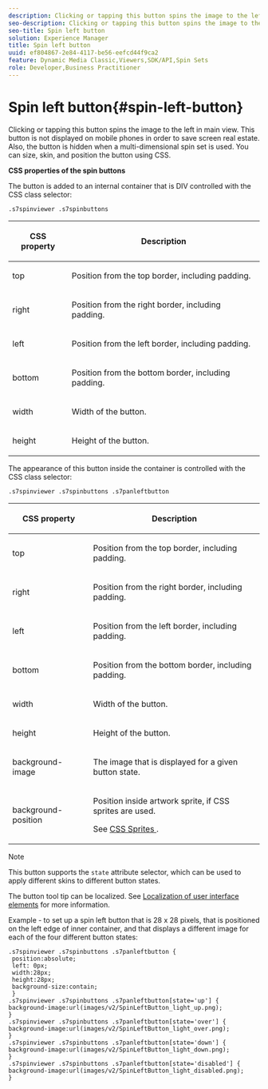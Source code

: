 ```yaml
---
description: Clicking or tapping this button spins the image to the left in main view. This button is not displayed on mobile phones in order to save screen real estate. Also, the button is hidden when a multi-dimensional spin set is used. You can size, skin, and position the button using CSS.
seo-description: Clicking or tapping this button spins the image to the left in main view. This button is not displayed on mobile phones in order to save screen real estate. Also, the button is hidden when a multi-dimensional spin set is used. You can size, skin, and position the button using CSS.
seo-title: Spin left button
solution: Experience Manager
title: Spin left button
uuid: ef804867-2e84-4117-be56-eefcd44f9ca2
feature: Dynamic Media Classic,Viewers,SDK/API,Spin Sets
role: Developer,Business Practitioner
---
```


# Spin left button{#spin-left-button}

Clicking or tapping this button spins the image to the left in main view. This button is not displayed on mobile phones in order to save screen real estate. Also, the button is hidden when a multi-dimensional spin set is used. You can size, skin, and position the button using CSS.

<!--<a id="section_061E550C1C1D4DB2BD663A898895B38C"></a>-->

**CSS properties of the spin buttons**

The button is added to an internal container that is DIV controlled with the CSS class selector:

```
.s7spinviewer .s7spinbuttons
```

<table id="table_94EE3F5BBE4547C0B4943471CEE7EDE4"> 
 <thead> 
  <tr> 
   <th colname="col1" class="entry"> <p> CSS property </p> </th> 
   <th colname="col2" class="entry"> <p>Description </p> </th> 
  </tr> 
 </thead>
 <tbody> 
  <tr> 
   <td colname="col1"> <p> <span class="codeph"> top </span> </p> </td> 
   <td colname="col2"> <p>Position from the top border, including padding. </p> </td> 
  </tr> 
  <tr> 
   <td colname="col1"> <p> <span class="codeph"> right </span> </p> </td> 
   <td colname="col2"> <p>Position from the right border, including padding. </p> </td> 
  </tr> 
  <tr> 
   <td colname="col1"> <p> <span class="codeph"> left </span> </p> </td> 
   <td colname="col2"> <p>Position from the left border, including padding. </p> </td> 
  </tr> 
  <tr> 
   <td colname="col1"> <p> <span class="codeph"> bottom </span> </p> </td> 
   <td colname="col2"> <p>Position from the bottom border, including padding. </p> </td> 
  </tr> 
  <tr> 
   <td colname="col1"> <p> <span class="codeph"> width </span> </p> </td> 
   <td colname="col2"> <p>Width of the button. </p> </td> 
  </tr> 
  <tr> 
   <td colname="col1"> <p> <span class="codeph"> height </span> </p> </td> 
   <td colname="col2"> <p>Height of the button. </p> </td> 
  </tr> 
 </tbody> 
</table>

The appearance of this button inside the container is controlled with the CSS class selector:

```
.s7spinviewer .s7spinbuttons .s7panleftbutton
```

<table id="table_3EC45539877A479DB83E8FC69142450B"> 
 <thead> 
  <tr> 
   <th colname="col1" class="entry"> <p> CSS property </p> </th> 
   <th colname="col2" class="entry"> <p>Description </p> </th> 
  </tr> 
 </thead>
 <tbody> 
  <tr> 
   <td colname="col1"> <p> <span class="codeph"> top </span> </p> </td> 
   <td colname="col2"> <p>Position from the top border, including padding. </p> </td> 
  </tr> 
  <tr> 
   <td colname="col1"> <p> <span class="codeph"> right </span> </p> </td> 
   <td colname="col2"> <p>Position from the right border, including padding. </p> </td> 
  </tr> 
  <tr> 
   <td colname="col1"> <p> <span class="codeph"> left </span> </p> </td> 
   <td colname="col2"> <p>Position from the left border, including padding. </p> </td> 
  </tr> 
  <tr> 
   <td colname="col1"> <p> <span class="codeph"> bottom </span> </p> </td> 
   <td colname="col2"> <p>Position from the bottom border, including padding. </p> </td> 
  </tr> 
  <tr> 
   <td colname="col1"> <p> <span class="codeph"> width </span> </p> </td> 
   <td colname="col2"> <p>Width of the button. </p> </td> 
  </tr> 
  <tr> 
   <td colname="col1"> <p> <span class="codeph"> height </span> </p> </td> 
   <td colname="col2"> <p>Height of the button. </p> </td> 
  </tr> 
  <tr> 
   <td colname="col1"> <p> <span class="codeph"> background-image </span> </p> </td> 
   <td colname="col2"> <p>The image that is displayed for a given button state. </p> </td> 
  </tr> 
  <tr> 
   <td colname="col1"> <p> <span class="codeph"> background-position </span> </p> </td> 
   <td colname="col2"> <p>Position inside artwork sprite, if CSS sprites are used. </p> <p>See <a href="../../../c-html5-s7-aem-asset-viewers/c-html5-spin-viewer-about/c-html5-spin-viewer-customizingviewer/c-html5-spin-viewer-customizingviewer.md#section-b671c70acf284cb0aea678c2d2e4babc" format="dita" scope="local"> CSS Sprites </a>. </p> </td> 
  </tr> 
 </tbody> 
</table>

>[!NOTE]
>
>This button supports the `state` attribute selector, which can be used to apply different skins to different button states.

The button tool tip can be localized. See [Localization of user interface elements](../../../c-html5-s7-aem-asset-viewers/c-html5-spin-viewer-about/c-html5-spin-viewer-localization.md#concept-e35c15c9e82648328806cdc6aa255d98) for more information.

Example - to set up a spin left button that is 28 x 28 pixels, that is positioned on the left edge of inner container, and that displays a different image for each of the four different button states:

```
.s7spinviewer .s7spinbuttons .s7panleftbutton { 
 position:absolute; 
 left: 0px; 
 width:28px; 
 height:28px; 
 background-size:contain; 
 } 
.s7spinviewer .s7spinbuttons .s7panleftbutton[state='up'] { 
background-image:url(images/v2/SpinLeftButton_light_up.png); 
} 
.s7spinviewer .s7spinbuttons .s7panleftbutton[state='over'] { 
background-image:url(images/v2/SpinLeftButton_light_over.png); 
} 
.s7spinviewer .s7spinbuttons .s7panleftbutton[state='down'] { 
background-image:url(images/v2/SpinLeftButton_light_down.png); 
} 
.s7spinviewer .s7spinbuttons .s7panleftbutton[state='disabled'] { 
background-image:url(images/v2/SpinLeftButton_light_disabled.png); 
}
```

